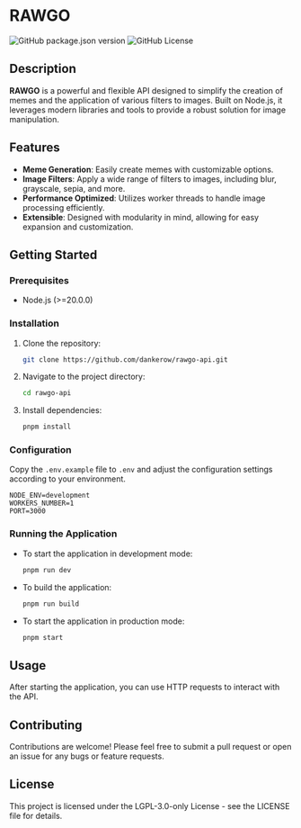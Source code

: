 # RAWGO

![GitHub package.json version](https://img.shields.io/github/package-json/v/dankerow/rawgo-api)
![GitHub License](https://img.shields.io/github/license/dankerow/rawgo-api)

## Description

**RAWGO** is a powerful and flexible API designed to simplify the creation of memes and the application of various filters to images. Built on Node.js, it leverages modern libraries and tools to provide a robust solution for image manipulation.

## Features

- **Meme Generation**: Easily create memes with customizable options.
- **Image Filters**: Apply a wide range of filters to images, including blur, grayscale, sepia, and more.
- **Performance Optimized**: Utilizes worker threads to handle image processing efficiently.
- **Extensible**: Designed with modularity in mind, allowing for easy expansion and customization.

## Getting Started

### Prerequisites

- Node.js (>=20.0.0)

### Installation

1. Clone the repository:
   ```bash
   git clone https://github.com/dankerow/rawgo-api.git
   ```
2. Navigate to the project directory:
   ```bash
   cd rawgo-api
   ```
3. Install dependencies:
   ```bash
   pnpm install
   ```

### Configuration

Copy the `.env.example` file to `.env` and adjust the configuration settings according to your environment.

```dotenv
NODE_ENV=development
WORKERS_NUMBER=1
PORT=3000
```

### Running the Application

- To start the application in development mode:
  ```bash
  pnpm run dev
  ```
- To build the application:
  ```bash
  pnpm run build
  ```
- To start the application in production mode:
  ```bash
  pnpm start
  ```

## Usage

After starting the application, you can use HTTP requests to interact with the API.

## Contributing

Contributions are welcome! Please feel free to submit a pull request or open an issue for any bugs or feature requests.

## License

This project is licensed under the LGPL-3.0-only License - see the LICENSE file for details.
